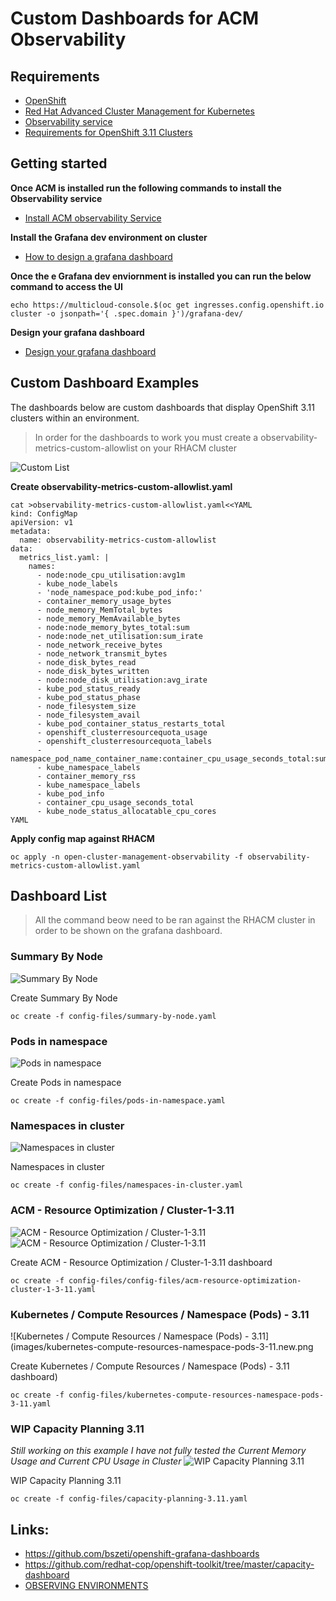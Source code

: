 # Custom Dashboards for ACM Observability

## Requirements
* [OpenShift](https://www.openshift.com/)
* [Red Hat Advanced Cluster Management for Kubernetes](https://access.redhat.com/documentation/en-us/red_hat_advanced_cluster_management_for_kubernetes/2.2/)
*  [Observability service](https://access.redhat.com/documentation/en-us/red_hat_advanced_cluster_management_for_kubernetes/2.2/html/observing_environments/observing-environments-intro#observability-service)
* [Requirements for OpenShift 3.11 Clusters](requirements-for-openshift-3.11.md)

## Getting started 
**Once ACM is installed run the following commands to install the Observability service**  
* [Install ACM observability Service](install-acm-observability-service.md)

**Install the Grafana dev environment on cluster**
* [How to design a grafana dashboard](https://github.com/open-cluster-management/multicluster-observability-operator/tree/main/tools)

**Once the e Grafana dev enviornment is installed you can run the below command to access the UI** 
```
echo https://multicloud-console.$(oc get ingresses.config.openshift.io cluster -o jsonpath='{ .spec.domain }')/grafana-dev/
```

**Design your grafana dashboard**  
* [Design your grafana dashboard](https://github.com/open-cluster-management/multicluster-observability-operator/tree/main/tools)

## Custom Dashboard Examples
The dashboards below are custom dashboards that display OpenShift 3.11 clusters within an environment. 

> In order for the dashboards to work you must create a observability-metrics-custom-allowlist on your RHACM cluster

![Custom List](images/custom-list.png)


**Create observability-metrics-custom-allowlist.yaml**
```
cat >observability-metrics-custom-allowlist.yaml<<YAML
kind: ConfigMap
apiVersion: v1
metadata:
  name: observability-metrics-custom-allowlist
data:
  metrics_list.yaml: |
    names:
      - node:node_cpu_utilisation:avg1m
      - kube_node_labels
      - 'node_namespace_pod:kube_pod_info:'
      - container_memory_usage_bytes
      - node_memory_MemTotal_bytes
      - node_memory_MemAvailable_bytes
      - node:node_memory_bytes_total:sum
      - node:node_net_utilisation:sum_irate
      - node_network_receive_bytes
      - node_network_transmit_bytes
      - node_disk_bytes_read
      - node_disk_bytes_written
      - node:node_disk_utilisation:avg_irate
      - kube_pod_status_ready
      - kube_pod_status_phase
      - node_filesystem_size
      - node_filesystem_avail
      - kube_pod_container_status_restarts_total
      - openshift_clusterresourcequota_usage
      - openshift_clusterresourcequota_labels
      - namespace_pod_name_container_name:container_cpu_usage_seconds_total:sum_rate
      - kube_namespace_labels
      - container_memory_rss
      - kube_namespace_labels
      - kube_pod_info
      - container_cpu_usage_seconds_total
      - kube_node_status_allocatable_cpu_cores
YAML
```
**Apply config map against RHACM**
```
oc apply -n open-cluster-management-observability -f observability-metrics-custom-allowlist.yaml
```

## Dashboard List 
> All the command beow need to be ran against the RHACM cluster in order to be shown on the grafana dashboard. 

### Summary By Node 
![Summary By Node](images/summary-by-node.png)

Create Summary By Node 
```
oc create -f config-files/summary-by-node.yaml
```

### Pods in namespace
![Pods in namespace](images/pods-in-namespace.png)

Create Pods in namespace
```
oc create -f config-files/pods-in-namespace.yaml
```

### Namespaces in cluster 
![Namespaces in cluster](images/namespaces-in-cluster.png)

Namespaces in cluster
```
oc create -f config-files/namespaces-in-cluster.yaml
```

### ACM - Resource Optimization / Cluster-1-3.11
![ACM - Resource Optimization / Cluster-1-3.11](images/acm-resource-optimization-cluster-1-3-11-cpu.png)
![ACM - Resource Optimization / Cluster-1-3.11](images/acm-resource-optimization-cluster-1-3-11-memory.png)

Create ACM - Resource Optimization / Cluster-1-3.11 dashboard
```
oc create -f config-files/config-files/acm-resource-optimization-cluster-1-3-11.yaml
```


### Kubernetes / Compute Resources / Namespace (Pods) - 3.11 
![Kubernetes / Compute Resources / Namespace (Pods) - 3.11](images/kubernetes-compute-resources-namespace-pods-3-11.new.png

Create Kubernetes / Compute Resources / Namespace (Pods) - 3.11 dashboard)
```
oc create -f config-files/kubernetes-compute-resources-namespace-pods-3-11.yaml
```

### WIP Capacity Planning 3.11 
*Still working on this example I have not fully tested the Current Memory Usage and Current CPU Usage in Cluster*
![WIP Capacity Planning 3.11](images/capacity-planning-3.11.png)

WIP Capacity Planning 3.11 
```
oc create -f config-files/capacity-planning-3.11.yaml
```

## Links: 
* https://github.com/bszeti/openshift-grafana-dashboards
* https://github.com/redhat-cop/openshift-toolkit/tree/master/capacity-dashboard
* [OBSERVING ENVIRONMENTS](https://access.redhat.com/documentation/en-us/red_hat_advanced_cluster_management_for_kubernetes/2.2/html-single/observing_environments/index)